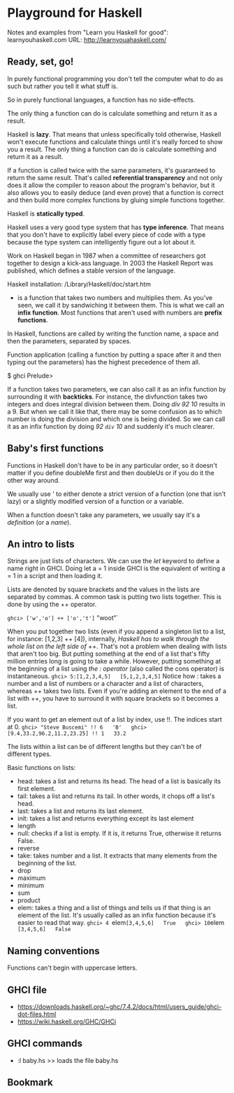 # Playground for Haskell

Notes and examples from "Learn you Haskell for good": learnyouhaskell.com
URL:	http://learnyouahaskell.com/


## Ready, set, go!

In purely functional programming you don't tell the computer what to do as such but rather you tell it what stuff is.

So in purely functional languages, a function has no side-effects.

The only thing a function can do is calculate something and return it as a result.

Haskell is **lazy**. That means that unless specifically told otherwise, Haskell won't execute functions and calculate things until it's really forced to show you a result. The only thing a function can do is calculate something and return it as a result.

If a function is called twice with the same parameters, it's guaranteed to return the same result. That's called **referential transparency** and not only does it allow the compiler to reason about the program's behavior, but it also allows you to easily deduce (and even prove) that a function is correct and then build more complex functions by gluing simple functions together.

Haskell is **statically typed**.

Haskell uses a very good type system that has **type inference**. That means that you don't have to explicitly label every piece of code with a type because the type system can intelligently figure out a lot about it.

Work on Haskell began in 1987 when a committee of researchers got together to design a kick-ass language. In 2003 the Haskell Report was published, which defines a stable version of the language.

Haskell installation: /Library/Haskell/doc/start.htm

 * is a function that takes two numbers and multiplies them. As you've seen, we call it by sandwiching it between them. This is what we call an **infix function**. Most functions that aren't used with numbers are **prefix functions**.

In Haskell, functions are called by writing the function name, a space and then the parameters, separated by spaces.

Function application (calling a function by putting a space after it and then typing out the parameters) has the highest precedence of them all.

$ ghci
Prelude>

If a function takes two parameters, we can also call it as an infix function by surrounding it with **backticks**. For instance, the divfunction takes two integers and does integral division between them. Doing *div 92 10* results in a 9. But when we call it like that, there may be some confusion as to which number is doing the division and which one is being divided. So we can call it as an infix function by doing *92 `div` 10* and suddenly it's much clearer.


## Baby's first functions

Functions in Haskell don't have to be in any particular order, so it doesn't matter if you define doubleMe first and then doubleUs or if you do it the other way around.

We usually use ' to either denote a strict version of a function (one that isn't lazy) or a slightly modified version of a function or a variable.

When a function doesn't take any parameters, we usually say it's a *definition* (or a *name*).


## An intro to lists
Strings are just lists of characters. 
We can use the *let* keyword to define a name right in GHCI. Doing let a = 1 inside GHCI is the equivalent of writing a = 1 in a script and then loading it.

Lists are denoted by square brackets and the values in the lists are separated by commas.
A common task is putting two lists together. This is done by using the ++ operator.

`ghci> ['w','o'] ++ ['o','t']`
"woot"`

When you put together two lists (even if you append a singleton list to a list, for instance: [1,2,3] ++ [4]), internally, *Haskell has to walk through the whole list on the left side of ++*. That's not a problem when dealing with lists that aren't too big. But putting something at the end of a list that's fifty million entries long is going to take a while. However, putting something at the beginning of a list using *the : operator* (also called the cons operator) is instantaneous.
`ghci> 5:[1,2,3,4,5]  
[5,1,2,3,4,5]`
Notice how : takes a number and a list of numbers or a character and a list of characters, whereas ++ takes two lists. Even if you're adding an element to the end of a list with ++, you have to surround it with square brackets so it becomes a list.

If you want to get an element out of a list by index, use !!. The indices start at 0.
`ghci> "Steve Buscemi" !! 6  
'B'  
ghci> [9.4,33.2,96.2,11.2,23.25] !! 1  
33.2`

The lists within a list can be of different lengths but they can't be of different types. 

Basic functions on lists:
* head: takes a list and returns its head. The head of a list is basically its first element.
* tail: takes a list and returns its tail. In other words, it chops off a list's head.
* last:	takes a list and returns its last element.
* init: takes a list and returns everything except its last element
* length
* null:	checks if a list is empty. If it is, it returns True, otherwise it returns False.
* reverse
* take: takes number and a list. It extracts that many elements from the beginning of the list.
* drop
* maximum
* minimum
* sum
* product
* elem: takes a thing and a list of things and tells us if that thing is an element of the list. It's usually called as an infix function because it's easier to read that way.
`ghci> 4 `elem` [3,4,5,6]  
True  
ghci> 10 `elem` [3,4,5,6]  
False`


## Naming conventions
Functions can't begin with uppercase letters.



## GHCI file
* https://downloads.haskell.org/~ghc/7.4.2/docs/html/users_guide/ghci-dot-files.html
* https://wiki.haskell.org/GHC/GHCi



## GHCI commands
* :l baby.hs   >> loads the file baby.hs

## Bookmark